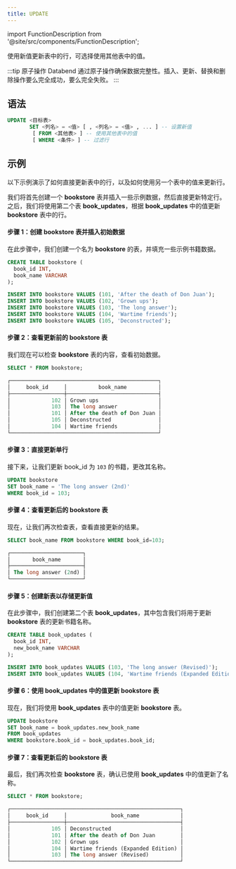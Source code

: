 ```yaml
---
title: UPDATE
---
```

import FunctionDescription from '@site/src/components/FunctionDescription';

<FunctionDescription description="引入或更新于：v1.2.699"/>

使用新值更新表中的行，可选择使用其他表中的值。

:::tip 原子操作
Databend 通过原子操作确保数据完整性。插入、更新、替换和删除操作要么完全成功，要么完全失败。
:::

## 语法

```sql
UPDATE <目标表>
       SET <列名> = <值> [ , <列名> = <值> , ... ] -- 设置新值  
        [ FROM <其他表> ] -- 使用其他表中的值  
        [ WHERE <条件> ] -- 过滤行
```

## 示例

以下示例演示了如何直接更新表中的行，以及如何使用另一个表中的值来更新行。

我们将首先创建一个 **bookstore** 表并插入一些示例数据，然后直接更新特定行。之后，我们将使用第二个表 **book_updates**，根据 **book_updates** 中的值更新 **bookstore** 表中的行。

#### 步骤 1：创建 bookstore 表并插入初始数据

在此步骤中，我们创建一个名为 **bookstore** 的表，并填充一些示例书籍数据。

```sql
CREATE TABLE bookstore (
  book_id INT,
  book_name VARCHAR
);

INSERT INTO bookstore VALUES (101, 'After the death of Don Juan');
INSERT INTO bookstore VALUES (102, 'Grown ups');
INSERT INTO bookstore VALUES (103, 'The long answer');
INSERT INTO bookstore VALUES (104, 'Wartime friends');
INSERT INTO bookstore VALUES (105, 'Deconstructed');
```

#### 步骤 2：查看更新前的 bookstore 表

我们现在可以检查 **bookstore** 表的内容，查看初始数据。

```sql
SELECT * FROM bookstore;

┌───────────────────────────────────────────────┐
│     book_id     │          book_name          │
├─────────────────┼─────────────────────────────┤
│             102 │ Grown ups                   │
│             103 │ The long answer             │
│             101 │ After the death of Don Juan │
│             105 │ Deconstructed               │
│             104 │ Wartime friends             │
└───────────────────────────────────────────────┘
```

#### 步骤 3：直接更新单行

接下来，让我们更新 book_id 为 `103` 的书籍，更改其名称。

```sql
UPDATE bookstore 
SET book_name = 'The long answer (2nd)' 
WHERE book_id = 103;
```

#### 步骤 4：查看更新后的 bookstore 表

现在，让我们再次检查表，查看直接更新的结果。

```sql
SELECT book_name FROM bookstore WHERE book_id=103;

┌───────────────────────┐
│       book_name       │
├───────────────────────┤
│ The long answer (2nd) │
└───────────────────────┘
```

#### 步骤 5：创建新表以存储更新值

在此步骤中，我们创建第二个表 **book_updates**，其中包含我们将用于更新 **bookstore** 表的更新书籍名称。

```sql
CREATE TABLE book_updates (
  book_id INT,
  new_book_name VARCHAR
);

INSERT INTO book_updates VALUES (103, 'The long answer (Revised)');
INSERT INTO book_updates VALUES (104, 'Wartime friends (Expanded Edition)');
```

#### 步骤 6：使用 book_updates 中的值更新 bookstore 表

现在，我们将使用 **book_updates** 表中的值更新 **bookstore** 表。

```sql
UPDATE bookstore
SET book_name = book_updates.new_book_name
FROM book_updates
WHERE bookstore.book_id = book_updates.book_id;
```

#### 步骤 7：查看更新后的 bookstore 表

最后，我们再次检查 **bookstore** 表，确认已使用 **book_updates** 中的值更新了名称。

```sql
SELECT * FROM bookstore;

┌──────────────────────────────────────────────────────┐
│     book_id     │              book_name             │
├─────────────────┼────────────────────────────────────┤
│             105 │ Deconstructed                      │
│             101 │ After the death of Don Juan        │
│             102 │ Grown ups                          │
│             104 │ Wartime friends (Expanded Edition) │
│             103 │ The long answer (Revised)          │
└──────────────────────────────────────────────────────┘
```